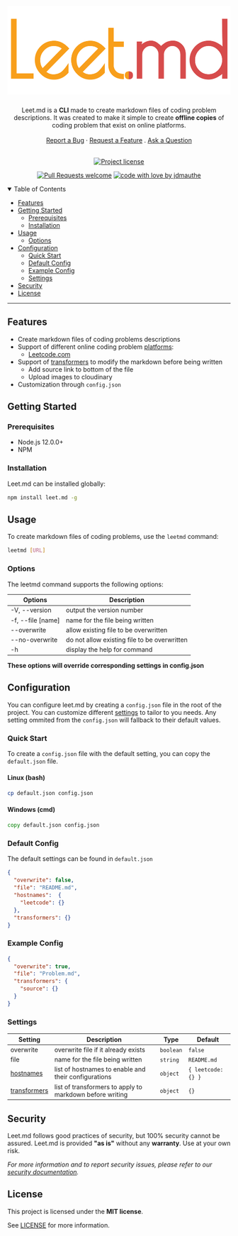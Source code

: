 <h1 align="center">
  <a href="https://github.com/jdmauthe/leet.md">
    <!-- Please provide path to your logo here -->
    <img src="assets/images/logo.png" alt="Logo" height="200">
  </a>
</h1>

<div align="center">
Leet.md is a <b>CLI</b> made to create markdown files of coding problem descriptions. It was created to make it simple to create <b>offline copies</b> of coding problem
that exist on online platforms.
  <br />
  <br />
  <a href="https://github.com/jdmauthe/leet.md/issues/new?assignees=&labels=bug&template=01_BUG_REPORT.md&title=bug%3A+">Report a Bug</a>
  ·
  <a href="https://github.com/jdmauthe/leet.md/issues/new?assignees=&labels=enhancement&template=02_FEATURE_REQUEST.md&title=feat%3A+">Request a Feature</a>
  .
  <a href="https://github.com/jdmauthe/leet.md/issues/new?assignees=&labels=question&template=04_SUPPORT_QUESTION.md&title=support%3A+">Ask a Question</a>
</div>

<div align="center">
<br />

[![Project license](https://img.shields.io/github/license/jdmauthe/leet.md.svg?style=flat-square)](LICENSE)

[![Pull Requests welcome](https://img.shields.io/badge/PRs-welcome-ff69b4.svg?style=flat-square)](https://github.com/jdmauthe/leet.md/issues?q=is%3Aissue+is%3Aopen+label%3A%22help+wanted%22)
[![code with love by jdmauthe](https://img.shields.io/badge/%3C%2F%3E%20with%20%E2%99%A5%20by-jdmauthe-ff1414.svg?style=flat-square)](https://github.com/jdmauthe)

</div>

<details open="open">
<summary>Table of Contents</summary>

- [Features](#features)
- [Getting Started](#getting-started)
  - [Prerequisites](#prerequisites)
  - [Installation](#installation)
- [Usage](#usage)
  - [Options](#options)
- [Configuration](#configuration)
  - [Quick Start](#quick-start)
  - [Default Config](#default-config)
  - [Example Config](#example-config)
  - [Settings](#settings)
- [Security](#security)
- [License](#license)

</details>

---

## Features

- Create markdown files of coding problems descriptions
- Support of different online coding problem [platforms](hostnames):
  - [Leetcode.com](https://leetcode.com/)
- Support of [transformers](Transformers) to modify the markdown before being written
  - Add source link to bottom of the file
  - Upload images to cloudinary
- Customization through `config.json`

## Getting Started

### Prerequisites

- Node.js 12.0.0+
- NPM

### Installation

Leet.md can be installed globally:
```bash
npm install leet.md -g
```

## Usage

To create markdown files of coding problems, use the `leetmd` command:
```bash
leetmd [URL]
```

### Options

The leetmd command supports the following options:

| Options | Description |
|------|-------------|
| -V, --version | output the version number |
| -f, --file \[name\] | name for the file being written |
| --overwrite | allow existing file to be overwritten |
| --no-overwrite | do not allow existing file to be overwritten |
| -h | display the help for command |

**These options will override corresponding settings in config.json**
## Configuration

You can configure leet.md by creating a `config.json` file in the root of the project. You can
customize different [settings](Settings) to tailor to you needs. Any setting ommited from the `config.json` will
fallback to their default values.

### Quick Start

To create a `config.json` file with the default setting, you can copy the `default.json` file.

#### Linux (bash)
```bash
cp default.json config.json
```

#### Windows (cmd)
```cmd
copy default.json config.json
```

### Default Config

The default settings can be found in `default.json`

```json
{
  "overwrite": false,
  "file": "README.md",
  "hostnames":  {
    "leetcode": {}
  },
  "transformers": {}
}
```

### Example Config

```json
{
  "overwrite": true,
  "file": "Problem.md",
  "transformers": {
    "source": {}
  }
}
```

### Settings

| Setting | Description | Type | Default |
|---------|-------------|------|---------|
| overwrite | overwrite file if it already exists | `boolean` | `false` |
| file | name for the file being written | `string` | `README.md` |
| [hostnames](#hostnames) | list of hostnames to enable and their configurations | `object` | `{ leetcode: {} }` |
| [transformers](#transformers) | list of transformers to apply to markdown before writing | `object` | `{}` |

## Security

Leet.md follows good practices of security, but 100% security cannot be assured.
Leet.md is provided **"as is"** without any **warranty**. Use at your own risk.

_For more information and to report security issues, please refer to our [security documentation](SECURITY.md)._

## License

This project is licensed under the **MIT license**.

See [LICENSE](LICENSE) for more information.

